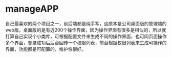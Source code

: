 # manageAPP
自己最喜欢的两个项目之一，前后端都是纯手写，这原本是公司桌面版的管理端的web版，桌面版的是有近200个操作界面，因为操作界面有很多是相似的，所以就打算自己实现个小类库，可根据配置文件来生成不同的操作界面，也可同页面操作多个界面，登录成功后后台回传一个权限列表，前台根据权限列表来生成可操作的界面，功能都是可配置的，维护性很好。
